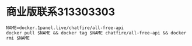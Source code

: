 # 商业版联系313303303

```
NAME=docker.1panel.live/chatfire/all-free-api
docker pull $NAME && docker tag $NAME chatfire/all-free-api && docker rmi $NAME 
```